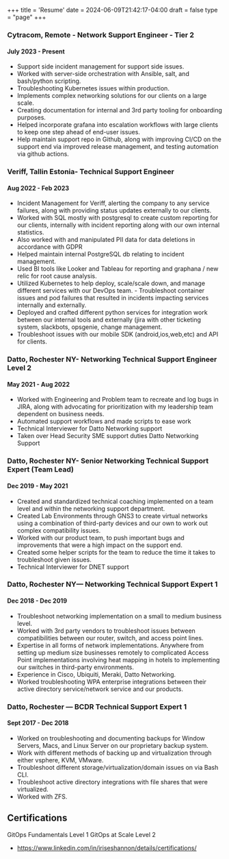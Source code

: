 +++
title = 'Resume'
date = 2024-06-09T21:42:17-04:00
draft = false
type = "page"
+++

### Cytracom, Remote - Network Support Engineer - Tier 2
#### July 2023 - Present
- Support side incident management for support side issues.
- Worked with server-side orchestration with Ansible, salt, and bash/python scripting.
- Troubleshooting Kubernetes issues within production.
- Implements complex networking solutions for our clients on a large scale.
- Creating documentation for internal and 3rd party tooling for onboarding purposes.
- Helped incorporate grafana into escalation workflows with large clients to keep one step ahead of end-user issues.
- Help maintain support repo in Github, along with improving CI/CD on the support end via improved release management, and testing automation via github actions.

### Veriff, Tallin Estonia- Technical Support Engineer
#### Aug 2022 - Feb 2023
- Incident Management for Veriff, alerting the company to any service failures, along with providing status updates externally to our clients.
- Worked with SQL mostly with postgresql to create custom reporting for our clients, internally with incident reporting along with our own internal statistics.
- Also worked with and manipulated PII data for data deletions in accordance with GDPR
- Helped maintain internal PostgreSQL db relating to incident management.
- Used BI tools like Looker and Tableau for reporting and graphana / new relic for root cause analysis.
- Utilized Kubernetes to help deploy, scale/scale down, and manage different services with our DevOps team.
        - Troubleshoot container issues and pod failures that resulted in incidents impacting services internally and externally.
- Deployed and crafted different python services for integration work between our internal tools and externally (jira with other ticketing system, slackbots, opsgenie, change management.
- Troubleshoot issues with our mobile SDK (android,ios,web,etc) and API for clients.

### Datto, Rochester NY- Networking Technical Support Engineer Level 2
#### May 2021 - Aug 2022
- Worked with Engineering and Problem team to recreate and log bugs in JIRA, along with advocating for prioritization with my leadership team dependent on business needs.
- Automated support workflows and made scripts to ease work
- Technical Interviewer for Datto Networking support
- Taken over Head Security SME support duties Datto Networking Support

### Datto, Rochester NY- Senior Networking Technical Support Expert (Team Lead)
#### Dec 2019 - May 2021

- Created and standardized technical coaching implemented on a team level and within the networking support department.
- Created Lab Environments through GNS3 to create virtual networks using a combination of third-party devices and our own to work out complex compatibility issues.
- Worked with our product team, to push important bugs and improvements that were a high impact on the support end.
- Created some helper scripts for the team to reduce the time it takes to troubleshoot given issues.
- Technical Interviewer for DNET support

### Datto, Rochester NY— Networking Technical Support Expert 1 
#### Dec 2018 - Dec 2019
- Troubleshoot networking implementation on a small to medium business level.
- Worked with 3rd party vendors to troubleshoot issues between compatibilities between our router, switch, and access point lines.
- Expertise in all forms of network implementations. Anywhere from setting up medium size businesses remotely to complicated Access Point implementations involving heat mapping in hotels to implementing our switches in third-party environments.
- Experience in Cisco, Ubiquiti, Meraki, Datto Networking.
- Worked troubleshooting WPA enterprise integrations between their active directory service/network service and our products.

### Datto, Rochester — BCDR Technical Support Expert 1 
#### Sept 2017 - Dec 2018
- Worked on troubleshooting and documenting backups for Window Servers, Macs, and Linux Server on our proprietary backup system.
- Work with different methods of backing up and virtualization through either vsphere, KVM, VMware.
- Troubleshoot different storage/virtualization/domain issues on via Bash CLI.
- Troubleshoot active directory integrations with file shares that were virtualized.
- Worked with ZFS.

## Certifications

GitOps Fundamentals Level 1
GitOps at Scale Level 2
- https://www.linkedin.com/in/iriseshannon/details/certifications/
